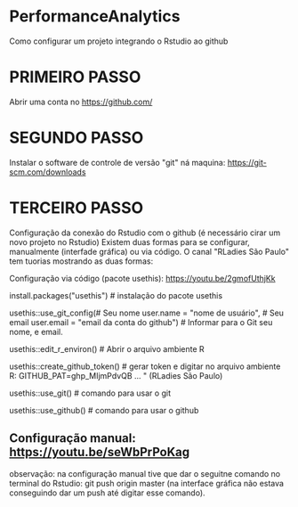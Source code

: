 # PerformanceAnalytics

Como configurar um projeto integrando o Rstudio ao github

# PRIMEIRO PASSO

Abrir uma conta no https://github.com/

# SEGUNDO PASSO

Instalar o software de controle de versão "git" ná maquina: https://git-scm.com/downloads

# TERCEIRO PASSO

Configuração da conexão do Rstudio com o github (é necessário cirar um novo projeto no Rstudio)
Existem duas formas para se configurar, manualmente (interfade gráfica) ou via código. O canal "RLadies São Paulo" tem tuorias
mostrando as duas formas:

Configuração via código (pacote usethis): https://youtu.be/2gmofUthjKk

install.packages("usethis")  # instalação do pacote usethis
 
usethis::use_git_config(# Seu nome
        user.name = "nome de usuário", 
        # Seu email
        user.email = "email da conta do github") # Informar para o Git seu nome, e email.

usethis::edit_r_environ() # Abrir o arquivo ambiente R

usethis::create_github_token() # gerar token e digitar no arquivo ambiente R: GITHUB_PAT=ghp_MIjmPdvQB ... " (RLadies São Paulo)

usethis::use_git()  # comando para usar o git


usethis::use_github() # comando para usar o github


## Configuração manual: https://youtu.be/seWbPrPoKag

observação: na configuração manual tive que dar o seguitne comando no terminal do Rstudio: git push origin master 
(na interface gráfica não estava conseguindo dar um push até digitar esse comando).
